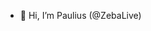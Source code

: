 - 👋 Hi, I’m Paulius (@ZebaLive)

<!---
ZebaLive/ZebaLive is a ✨ special ✨ repository because its `README.md` (this file) appears on your GitHub profile.
You can click the Preview link to take a look at your changes.
--->
